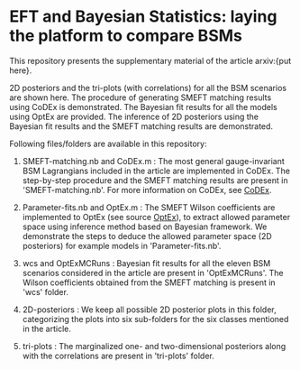 # EFT and Bayesian Statistics: laying the platform to compare BSMs

This repository presents the supplementary material of the article arxiv:{put here}. 

2D posteriors and the tri-plots (with correlations) for all the BSM scenarios are shown here. The procedure of generating SMEFT matching results using CoDEx is demonstrated. The Bayesian fit results for all the models using OptEx are provided. The inference of 2D posteriors using the Bayesian fit results and the SMEFT matching results are demonstrated.

Following files/folders are available in this repository:

1. SMEFT-matching.nb and CoDEx.m : The most general gauge-invariant BSM Lagrangians included in the article are implemented in CoDEx. The step-by-step procedure and the SMEFT matching results are present in 'SMEFT-matching.nb'. For more information on CoDEx, see [CoDEx](https://github.com/effExTeam/CoDEx-1.0.0).

2. Parameter-fits.nb and OptEx.m : The SMEFT Wilson coefficients are implemented to OptEx (see source [OptEx](https://github.com/FlavorIITG/OptexDocs)), to extract allowed parameter space using inference method based on Bayesian framework. We demonstrate the steps to deduce the allowed parameter space (2D posteriors) for example models in 'Parameter-fits.nb'.

3. wcs and OptExMCRuns : Bayesian fit results for all the eleven BSM scenarios considered in the article are present in 'OptExMCRuns'. The Wilson coefficients obtained from the SMEFT matching is present in 'wcs' folder.

4. 2D-posteriors : We keep all possible 2D posterior plots in this folder, categorizing the plots into six sub-folders for the six classes mentioned in the article.

5. tri-plots : The marginalized one- and two-dimensional posteriors along with the correlations are present in 'tri-plots' folder.
